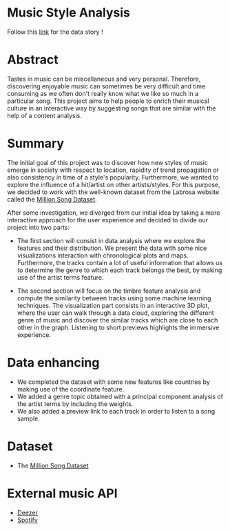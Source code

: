 # Music Style Analysis

Follow this [link](https://cgallay.github.io/Ada) for the data story !
# Abstract

Tastes in music can be miscellaneous and very personal. Therefore, discovering enjoyable music can sometimes be very difficult and time consuming as we often don't really know what we like so much in a particular song. This project aims to help people to enrich their musical culture in an interactive way by suggesting songs that are similar with the help of a content analysis.

# Summary

The initial goal of this project was to discover how new styles of music emerge in society with respect to location, rapidity of trend propagation or also consistency in time of a style's popularity. Furthermore, we wanted to explore the influence of a hit/artist on other artists/styles.
For this purpose, we decided to work with the well-known dataset from the Labrosa website called the [Million Song Dataset](https://labrosa.ee.columbia.edu/millionsong/).

 After some investigation, we diverged from our initial idea by taking a more interactive approach for the user experience and decided to divide our project into two parts:

- The first section will consist in data analysis where we explore the features and their distribution. We present the data with some nice visualizations interaction with chronological plots and maps. Furthermore, the tracks contain a lot of useful information that allows us to determine the genre to which each track belongs the best, by making use of the artist terms feature.

- The second section will focus on the timbre feature analysis and compute the similarity between tracks using some machine learning techniques. The visualization part consists in an interactive 3D plot, where the user can walk through a data cloud, exploring the different genre of music and discover the similar tracks which are close to each other in the graph. Listening to short previews  highlights the immersive experience.

# Data enhancing

- We completed the dataset with some new features like countries by making use of the coordinate feature.
- We added a genre topic obtained with a principal component analysis of the artist terms by including the weights.
- We also added a preview link to each track in order to listen to a song sample.


# Dataset
- The [Million Song Dataset](https://labrosa.ee.columbia.edu/millionsong/)

# External music API
- [Deezer](https://developers.deezer.com/api/explorer)
- [Spotify](https://developer.spotify.com/web-api/)
